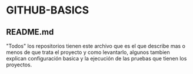 # GITHUB-BASICS

## README.md

"Todos" los repositorios tienen este archivo que es el que describe mas o menos de que trata el proyecto y como levantarlo, algunos tambien explican configuración basica y la ejecución de las pruebas que tienen los proyectos.
